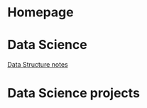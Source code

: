 # Homepage

# Data Science

[Data Structure notes](!https://github.com/kammybdeng/data-science-portfolio)

# Data Science projects
